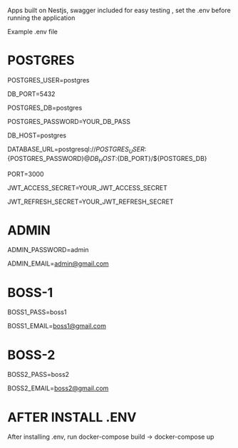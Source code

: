 Apps built on Nestjs, swagger included for easy testing , set the .env before running the application

Example .env file

# POSTGRES
POSTGRES_USER=postgres

DB_PORT=5432

POSTGRES_DB=postgres

POSTGRES_PASSWORD=YOUR_DB_PASS

DB_HOST=postgres

DATABASE_URL=postgresql://${POSTGRES_USER}:${POSTGRES_PASSWORD}@${DB_HOST}:${DB_PORT}/${POSTGRES_DB}

PORT=3000

JWT_ACCESS_SECRET=YOUR_JWT_ACCESS_SECRET

JWT_REFRESH_SECRET=YOUR_JWT_REFRESH_SECRET


# ADMIN

ADMIN_PASSWORD=admin

ADMIN_EMAIL=admin@gmail.com

# BOSS-1

BOSS1_PASS=boss1

BOSS1_EMAIL=boss1@gmail.com
 
# BOSS-2

BOSS2_PASS=boss2

BOSS2_EMAIL=boss2@gmail.com

# AFTER INSTALL .ENV
After installing .env, run docker-compose build -> docker-compose up
